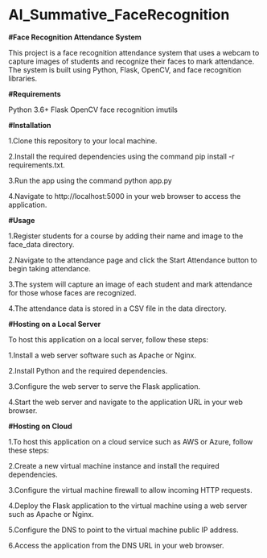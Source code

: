 # AI_Summative_FaceRecognition
**#Face Recognition Attendance System**

This project is a face recognition attendance system that uses a webcam to capture images of students and recognize their faces to mark attendance. The system is built using Python, Flask, OpenCV, and face recognition libraries.

**#Requirements**

Python 3.6+
Flask
OpenCV
face recognition
imutils


**#Installation**

1.Clone this repository to your local machine.

2.Install the required dependencies using the command pip install -r requirements.txt.

3.Run the app using the command python app.py

4.Navigate to http://localhost:5000 in your web browser to access the application.


**#Usage**

1.Register students for a course by adding their name and image to the face_data directory.

2.Navigate to the attendance page and click the Start Attendance button to begin taking attendance.

3.The system will capture an image of each student and mark attendance for those whose faces are recognized.

4.The attendance data is stored in a CSV file in the data directory.


**#Hosting on a Local Server**

To host this application on a local server, follow these steps:

1.Install a web server software such as Apache or Nginx.

2.Install Python and the required dependencies.

3.Configure the web server to serve the Flask application.

4.Start the web server and navigate to the application URL in your web browser.


**#Hosting on Cloud**

1.To host this application on a cloud service such as AWS or Azure, follow these steps:

2.Create a new virtual machine instance and install the required dependencies.

3.Configure the virtual machine firewall to allow incoming HTTP requests.

4.Deploy the Flask application to the virtual machine using a web server such as Apache or Nginx.

5.Configure the DNS to point to the virtual machine public IP address.

6.Access the application from the DNS URL in your web browser.
